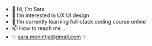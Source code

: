 - 👋 Hi, I’m Sara
- 👀 I’m interested in UX UI design
- 🌱 I’m currently learning full-stack coding course online
- 📫 How to reach me ... 
- ✨ sara.monintja@gmail.com ✨
